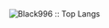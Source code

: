 <br> <p align="center"> <img src="https://github-readme-stats-git-masterrstaa-rickstaa.vercel.app/api?username=Black996&layout=compact&langs_count=6&theme=tokyonight&hide=html,css,Dockerfile,scss" alt="Black996 :: Top Langs" /> </p>

